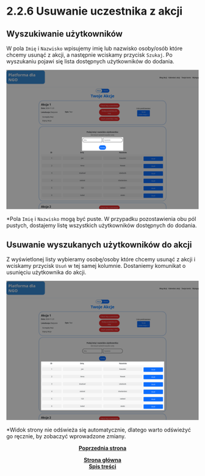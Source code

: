 # 2.2.6 Usuwanie uczestnika z akcji
## Wyszukiwanie użytkowników
W pola `Imię` i `Nazwisko` wpisujemy imię lub nazwisko osoby/osób które chcemy usunąć z akcji, a następnie wciskamy przycisk `Szukaj`. Po wyszukaniu pojawi się lista dostępnych użytkowników do dodania.


![dodawanie-uczestnikow](administrator-akcje-usun-uczestnika-wyszukiwanie.png)

*Pola `Imię` i `Nazwisko` mogą być puste. W przypadku pozostawienia obu pól pustych, dostajemy listę wszystkich użytkowników dostępnych do dodania.

## Usuwanie wyszukanych użytkowników do akcji
Z wyświetlonej listy wybieramy osobę/osoby które chcemy usunąć z akcji i wciskamy przycisk `Usuń` w tej samej kolumnie. Dostaniemy komunikat o usunięciu użytkownika do akcji.


![dodawanie-uczestnikow](administrator-akcje-usun-uczestnika-usuwanie.png)

*Widok strony nie odświeża się automatycznie, dlatego warto odświeżyć go ręcznie, by zobaczyć wprowadzone zmiany.


<p align="center">
<a title="2.2.5 Dodawanie uczestnika do akcji" href="../2.2.5 Dodawanie uczestnika do akcji/README.md"><b>Poprzednia strona</b></a>
</p>

<p align="center">
<a title="Strona główna" href="../../../../README.md"><b>Strona główna</b></a> 
<br>
<a title="Spis treści" href="../../../README.md"><b>Spis treści</b></a> 
</p>
